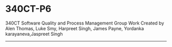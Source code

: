 # 340CT-P6
340CT Software Quality and Process Management Group Work
Created by Alen Thomas, Luke Smy, Harpreet Singh, James Payne, Yordanka karayaneva,Jaspreet Singh






----------------------------------------------------------------------------------------------------------------------------------------
